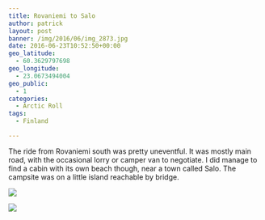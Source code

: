 ```yaml
---
title: Rovaniemi to Salo
author: patrick
layout: post
banner: /img/2016/06/img_2873.jpg
date: 2016-06-23T10:52:50+00:00
geo_latitude:
  - 60.3629797698
geo_longitude:
  - 23.0673494004
geo_public:
  - 1
categories:
  - Arctic Roll
tags:
  - Finland

---
```

The ride from Rovaniemi south was pretty uneventful. It was mostly main road, with the occasional lorry or camper van to negotiate. I did manage to find a cabin with its own beach though, near a town called Salo. The campsite was on a little island reachable by bridge.

![](/img/2016/06/img_2874.jpg)

![](/img/2016/06/IMG_0032.jpg)
